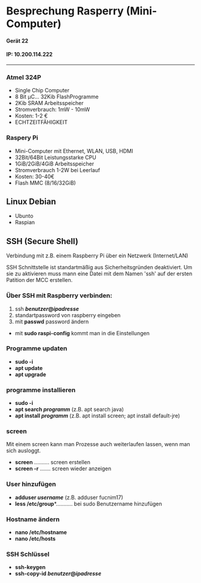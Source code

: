 # Besprechung Rasperry (Mini-Computer)      
#### Gerät 22
#### IP: 10.200.114.222 
-----------------------------------------------------------


### Atmel 324P
* Single Chip Computer
* 8 Bit µC... 32Kib FlashProgramme
* 2Kib SRAM Arbeitsspeicher
* Stromverbrauch: 1mW - 10mW
* Kosten: 1-2 €
* ECHTZEITFÄHIGKEIT

### Raspery Pi
* Mini-Computer mit Ethernet, WLAN, USB, HDMI
* 32Bit/64Bit Leistungsstarke CPU
* 1GiB/2GiB/4GiB Arbeitsspeicher
* Stromverbrauch 1-2W bei Leerlauf
* Kosten: 30-40€
* Flash MMC (8/16/32GiB)

## Linux Debian
* Ubunto  
* Raspian

## SSH (Secure Shell)
Verbindung mit z.B. einem Raspberry Pi über ein Netzwerk (Internet/LAN)

SSH Schnittstelle ist standartmäßig aus Sicherheitsgründen deaktiviert. Um sie zu aktivieren muss mann eine Datei mit dem Namen 'ssh' auf der ersten Patition der MCC erstellen.

### Über SSH mit Raspberry verbinden:
1. ssh ***benutzer*@*ipadresse***
1. standartpassword von raspberry eingeben
1. mit **passwd** password ändern

* mit **sudo raspi-config** kommt man in die Einstellungen

### Programme updaten
* **sudo -i**
* **apt update**
* **apt upgrade**

### programme installieren
* **sudo -i**
* **apt search *programm*** (z.B. apt search java)
* **apt install *programm*** (z.B. apt install screen; apt install default-jre)

### screen
Mit einem screen kann man Prozesse auch weiterlaufen lassen, wenn man sich ausloggt.
* **screen** .......... screen erstellen
* **screen -r** ....... screen wieder anzeigen

### User hinzufügen
* **adduser *username*** (z.B. adduser fucnim17)
* **less /etc/group***........... bei sudo Benutzername hinzufügen

### Hostname ändern
* **nano /etc/hostname**
* **nano /etc/hosts**

### SSH Schlüssel
* **ssh-keygen**
* **ssh-copy-id *benutzer*@*ipadresse***
